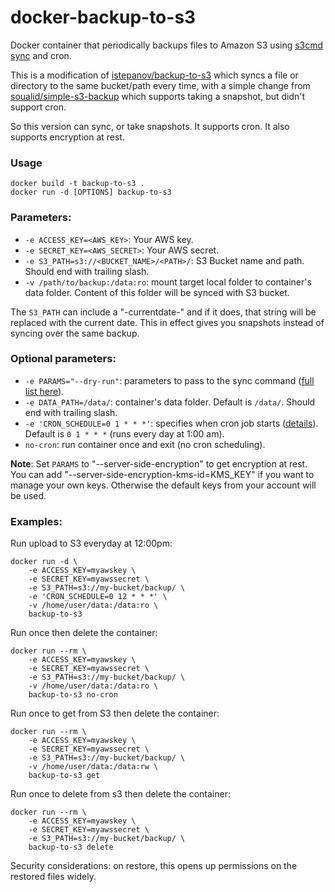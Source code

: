 docker-backup-to-s3
======================

Docker container that periodically backups files to Amazon S3 using [s3cmd sync](http://s3tools.org/s3cmd-sync) and cron.

This is a modification of [istepanov/backup-to-s3](https://github.com/istepanov/docker-backup-to-s3) which syncs a file
or directory to the same bucket/path every time, with a simple change from [soualid/simple-s3-backup](https://github.com/soualid/simple-s3-backup)
which supports taking a snapshot, but didn't support cron.

So this version can sync, or take snapshots.  It supports cron.  It also supports encryption at rest.

### Usage

    docker build -t backup-to-s3 .
    docker run -d [OPTIONS] backup-to-s3

### Parameters:

* `-e ACCESS_KEY=<AWS_KEY>`: Your AWS key.
* `-e SECRET_KEY=<AWS_SECRET>`: Your AWS secret.
* `-e S3_PATH=s3://<BUCKET_NAME>/<PATH>/`: S3 Bucket name and path. Should end with trailing slash.
* `-v /path/to/backup:/data:ro`: mount target local folder to container's data folder. Content of this folder will be synced with S3 bucket.

The `S3_PATH` can include a "-currentdate-" and if it does, that string will be replaced with the current date.  This in effect gives you
snapshots instead of syncing over the same backup.

### Optional parameters:

* `-e PARAMS="--dry-run"`: parameters to pass to the sync command ([full list here](http://s3tools.org/usage)).
* `-e DATA_PATH=/data/`: container's data folder. Default is `/data/`. Should end with trailing slash.
* `-e 'CRON_SCHEDULE=0 1 * * *'`: specifies when cron job starts ([details](http://en.wikipedia.org/wiki/Cron)). Default is `0 1 * * *` (runs every day at 1:00 am).
* `no-cron`: run container once and exit (no cron scheduling).

**Note**: Set `PARAMS` to "--server-side-encryption" to get encryption at rest.  You can add "--server-side-encryption-kms-id=KMS_KEY" if 
you want to manage your own keys.  Otherwise the default keys from your account will be used.

### Examples:

Run upload to S3 everyday at 12:00pm:

    docker run -d \
        -e ACCESS_KEY=myawskey \
        -e SECRET_KEY=myawssecret \
        -e S3_PATH=s3://my-bucket/backup/ \
        -e 'CRON_SCHEDULE=0 12 * * *' \
        -v /home/user/data:/data:ro \
        backup-to-s3

Run once then delete the container:

    docker run --rm \
        -e ACCESS_KEY=myawskey \
        -e SECRET_KEY=myawssecret \
        -e S3_PATH=s3://my-bucket/backup/ \
        -v /home/user/data:/data:ro \
        backup-to-s3 no-cron

Run once to get from S3 then delete the container:

    docker run --rm \
        -e ACCESS_KEY=myawskey \
        -e SECRET_KEY=myawssecret \
        -e S3_PATH=s3://my-bucket/backup/ \
        -v /home/user/data:/data:rw \
        backup-to-s3 get

Run once to delete from s3 then delete the container:

    docker run --rm \
        -e ACCESS_KEY=myawskey \
        -e SECRET_KEY=myawssecret \
        -e S3_PATH=s3://my-bucket/backup/ \
        backup-to-s3 delete

Security considerations: on restore, this opens up permissions on the restored files widely.
